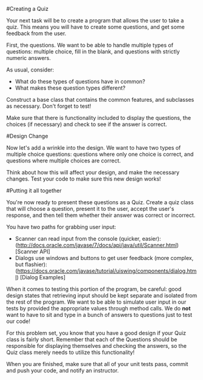 #Creating a Quiz

Your next task will be to create a program that allows the user to take a quiz. This means you will have to create some questions, and get some feedback from the user.

First, the questions. We want to be able to handle multiple types of questions: multiple choice, fill in the blank, and questions with strictly numeric answers.

As usual, consider:

* What do these types of questions have in common?
* What makes these question types different?

Construct a base class that contains the common features, and subclasses as necessary. Don't forget to test!

Make sure that there is functionality included to display the questions, the choices (if necessary) and check to see if the answer is correct.

#Design Change

Now let's add a wrinkle into the design. We want to have two types of multiple choice questions: questions where only one choice is correct, and questions where multiple choices are correct.

Think about how this will affect your design, and make the necessary changes. Test your code to make sure this new design works!

#Putting it all together

You're now ready to present these questions as a Quiz. Create a quiz class that will choose a question, present it to the user, accept the user's response, and then tell them whether their answer was correct or incorrect.

You have two paths for grabbing user input:

* Scanner can read input from the console (quicker, easier): (http://docs.oracle.com/javase/7/docs/api/java/util/Scanner.html)[Scanner API]
* Dialogs use windows and buttons to get user feedback (more complex, but flashier): (https://docs.oracle.com/javase/tutorial/uiswing/components/dialog.html) [Dialog Examples]

When it comes to testing this portion of the program, be careful: good design states that retrieving input should be kept separate and isolated from the rest of the program. We want to be able to simulate user input in our tests by provided the appropriate values through method calls. We do **not** want to have to sit and type in a bunch of answers to questions just to test our code!

For this problem set, you know that you have a good design if your Quiz class is fairly short. Remember that each of the Questions should be responsible for displaying themselves and checking the answers, so the Quiz class merely needs to utilize this functionality!

When you are finished, make sure that all of your unit tests pass, commit and push your code, and notify an instructor.